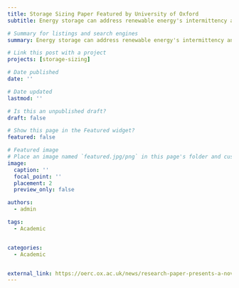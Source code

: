 ```yaml
---
title: Storage Sizing Paper Featured by University of Oxford
subtitle: Energy storage can address renewable energy's intermittency and non-dispatchability challenges by capturing surplus energy during high renewable generation and releasing that energy to bolster low generation periods, thereby ensuring a consistent and reliable renewable energy supply.

# Summary for listings and search engines
summary: Energy storage can address renewable energy's intermittency and non-dispatchability challenges by capturing surplus energy during high renewable generation and releasing that energy to bolster low generation periods, thereby ensuring a consistent and reliable renewable energy supply.

# Link this post with a project
projects: [storage-sizing]

# Date published
date: ''

# Date updated
lastmod: ''

# Is this an unpublished draft?
draft: false

# Show this page in the Featured widget?
featured: false

# Featured image
# Place an image named `featured.jpg/png` in this page's folder and customize its options here.
image:
  caption: ''
  focal_point: ''
  placement: 2
  preview_only: false

authors:
  - admin

tags:
  - Academic


categories:
  - Academic


external_link: https://oerc.ox.ac.uk/news/research-paper-presents-a-novel-analytical-method-to-size-energy-storage-in-local-electricity-systems/
---
```


